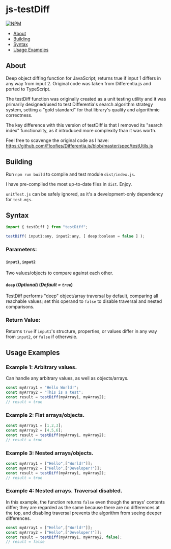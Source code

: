 # js-testDiff

[![NPM](https://nodei.co/npm/@omegion1npm/molestias-eum-labore.png?compact=true)](https://www.npmjs.com/package/@omegion1npm/molestias-eum-labore)

- [About](#about)
- [Building](#building)
- [Syntax](#syntax)
- [Usage Examples](#usage-examples)

## About

Deep object diffing function for JavaScript; returns true if input 1 differs in any way from input 2. Original code was taken from Differentia.js and ported to TypeScript.

The testDiff function was originally created as a unit testing utility and it was primarily designed/used to test Differentia's search algorithm strategy system, setting a "gold standard" for that library's quality and algorithmic correctness.

The key difference with this version of testDiff is that I removed its "search index" functionality, as it introduced more complexity than it was worth.

Feel free to scavenge the original code as I have: https://github.com/Floofies/Differentia.js/blob/master/spec/testUtils.js

## Building

Run `npm run build` to compile and test module `dist/index.js`.

I have pre-compiled the most up-to-date files in `dist`. Enjoy.

`unitTest.js` can be safely ignored, as it's a development-only dependency for `test.mjs`.

## Syntax

```JavaScript
import { testDiff } from "testDiff";
```
```JavaScript
testDiff( input1:any, input2:any, [ deep:boolean = false ] );
```

### Parameters:

#### `input1`, `input2`

Two values/objects to compare against each other.

#### `deep` (_Optional_) (_Default = `true`_)

TestDiff performs "deep" object/array traversal by default, comparing all reachable values; set this operand to `false` to disable traversal and nested comparisons.

### Return Value:

Returns `true` if `input1`'s structure, properties, or values differ in any way from `input2`, or `false` if otherwsie.

## Usage Examples

### Example 1: Arbitrary values.

Can handle any arbitrary values, as well as objects/arrays.

```JavaScript
const myArray1 = "Hello World!";
const myArray2 = "This is a test";
const result = testDiff(myArray1, myArray2);
// result = true
```

### Example 2: Flat arrays/objects.

```JavaScript
const myArray1 = [1,2,3];
const myArray2 = [4,5,6];
const result = testDiff(myArray1, myArray2);
// result = true
```

### Example 3: Nested arrays/objects.

```JavaScript
const myArray1 = ["Hello",["World!"]];
const myArray2 = ["Hello",["Developer!"]];
const result = testDiff(myArray1, myArray2);
// result = true
```

### Example 4: Nested arrays. Traversal disabled.

In this example, the function returns `false` even though the arrays' contents differ; they are regarded as the same because there are no differences at the top, and disabling traversal prevents the algorithm from seeing deeper differences.

```JavaScript
const myArray1 = ["Hello",["World!"]];
const myArray2 = ["Hello",["Developer!"]];
const result = testDiff(myArray1, myArray2, false);
// result = false
```
